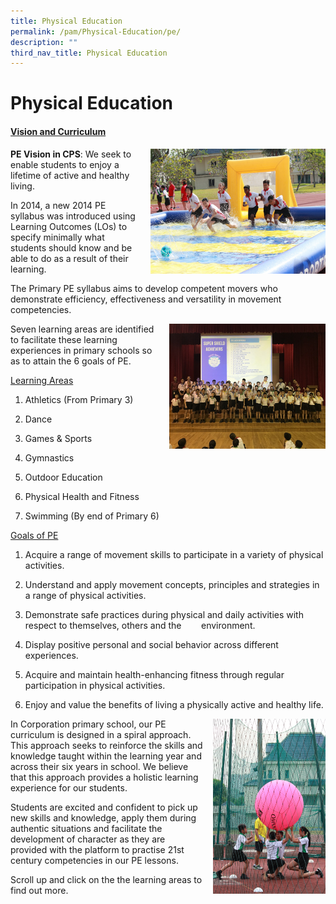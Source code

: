 ```yaml
---
title: Physical Education
permalink: /pam/Physical-Education/pe/
description: ""
third_nav_title: Physical Education
---
```




Physical Education 
===================
#### <u>Vision and Curriculum</u>

<img src="/images/PE1.jpeg" style="width:280px;height:200px;margin-left:15px;" align = "right">


**PE Vision in CPS**: We seek to enable students to enjoy a lifetime of active and healthy living.  

  

In 2014, a new 2014 PE syllabus was introduced using Learning Outcomes (LOs) to specify minimally what students should know and be able to do as a result of their learning.   

  

The Primary PE syllabus aims to develop competent movers who demonstrate efficiency, effectiveness and versatility in movement competencies.



<img src="/images/PE2.jpeg" style="width:250px;height:200px;margin-left:15px;" align = "right">

Seven learning areas are identified to facilitate these learning experiences in primary schools so as to attain the 6 goals of PE. 

  

<u>Learning Areas</u>

  

1. Athletics (From Primary 3)

2. Dance

3. Games & Sports

4. Gymnastics

5. Outdoor Education

6. Physical Health and Fitness

7. Swimming (By end of Primary 6)



<u>Goals of PE</u>

  

1. Acquire a range of movement skills to participate in a variety of physical activities.

2. Understand and apply movement concepts, principles and strategies in a range of physical activities.

3. Demonstrate safe practices during physical and daily activities with respect to themselves, others and the        environment.

4. Display positive personal and social behavior across different experiences.

5. Acquire and maintain health-enhancing fitness through regular participation in physical activities.

6. Enjoy and value the benefits of living a physically active and healthy life.


<img src="/images/PE3.jpeg" style="width:180px;height:280px;margin-left:15px;" align = "right">

In Corporation primary school, our PE curriculum is designed in a spiral approach. 
This approach seeks to reinforce the skills and knowledge taught within the learning year and across their six years in school. We believe that this approach provides a holistic learning experience for our students. 

  

Students are excited and confident to pick up new skills and knowledge, apply them during authentic situations and facilitate the development of character as they are provided with the platform to practise 21st century competencies in our PE lessons.

  

  

  

Scroll up and click on the the learning areas to find out more.